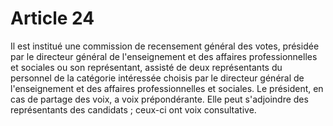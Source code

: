 # Article 24

Il est institué une commission de recensement général des votes, présidée par le directeur général de l'enseignement et des affaires professionnelles et sociales ou son représentant, assisté de deux représentants du personnel de la catégorie intéressée choisis par le directeur général de l'enseignement et des affaires professionnelles et sociales. Le président, en cas de partage des voix, a voix prépondérante. Elle peut s'adjoindre des représentants des candidats ; ceux-ci ont voix consultative.

